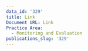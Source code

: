 ```yaml
---
data_id: '329'
title: Link
Document URL: Link
Practice Area:
  - Monitoring and Evaluation
publications_slug: '329'
---
```

